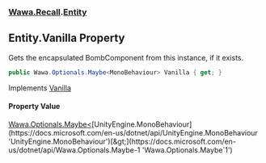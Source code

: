 ### [Wawa.Recall](Wawa.Recall.md 'Wawa.Recall').[Entity](Entity.md 'Wawa.Recall.Entity')

## Entity.Vanilla Property

Gets the encapsulated BombComponent from this instance, if it exists.

```csharp
public Wawa.Optionals.Maybe<MonoBehaviour> Vanilla { get; }
```

Implements [Vanilla](IVanilla.Vanilla.md 'Wawa.Recall.IVanilla.Vanilla')

#### Property Value
[Wawa.Optionals.Maybe&lt;](https://docs.microsoft.com/en-us/dotnet/api/Wawa.Optionals.Maybe-1 'Wawa.Optionals.Maybe`1')[UnityEngine.MonoBehaviour](https://docs.microsoft.com/en-us/dotnet/api/UnityEngine.MonoBehaviour 'UnityEngine.MonoBehaviour')[&gt;](https://docs.microsoft.com/en-us/dotnet/api/Wawa.Optionals.Maybe-1 'Wawa.Optionals.Maybe`1')